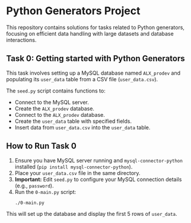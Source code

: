 # Python Generators Project

This repository contains solutions for tasks related to Python generators, focusing on efficient data handling with large datasets and database interactions.

## Task 0: Getting started with Python Generators

This task involves setting up a MySQL database named `ALX_prodev` and populating its `user_data` table from a CSV file (`user_data.csv`).

The `seed.py` script contains functions to:
- Connect to the MySQL server.
- Create the `ALX_prodev` database.
- Connect to the `ALX_prodev` database.
- Create the `user_data` table with specified fields.
- Insert data from `user_data.csv` into the `user_data` table.

## How to Run Task 0

1.  Ensure you have MySQL server running and `mysql-connector-python` installed (`pip install mysql-connector-python`).
2.  Place your `user_data.csv` file in the same directory.
3.  **Important:** Edit `seed.py` to configure your MySQL connection details (e.g., `password`).
4.  Run the `0-main.py` script:
    ```bash
    ./0-main.py
    ```
This will set up the database and display the first 5 rows of `user_data`.